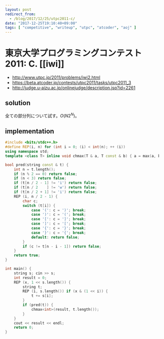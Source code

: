```yaml
---
layout: post
redirect_from:
  - /blog/2017/12/25/utpc2011-c/
date: "2017-12-25T19:10:40+09:00"
tags: [ "competitive", "writeup", "utpc", "atcoder", "aoj" ]
---
```


# 東京大学プログラミングコンテスト2011: C. [[iwi]]

-   <http://www.utpc.jp/2011/problems/iwi2.html>
-   <https://beta.atcoder.jp/contests/utpc2011/tasks/utpc2011_3>
-   <http://judge.u-aizu.ac.jp/onlinejudge/description.jsp?id=2261>

## solution

全ての部分列について試す。$O(N2^N)$。

## implementation

``` c++
#include <bits/stdc++.h>
#define REP(i, n) for (int i = 0; (i) < int(n); ++ (i))
using namespace std;
template <class T> inline void chmax(T & a, T const & b) { a = max(a, b); }

bool pred(string const & t) {
    int n = t.length();
    if (n % 2 == 0) return false;
    if (n < 3) return false;
    if (t[n / 2 - 1] != 'i') return false;
    if (t[n / 2    ] != 'w') return false;
    if (t[n / 2 + 1] != 'i') return false;
    REP (i, n / 2 - 1) {
        char c;
        switch (t[i]) {
            case '(': c = ')'; break;
            case ')': c = '('; break;
            case '[': c = ']'; break;
            case ']': c = '['; break;
            case '{': c = '}'; break;
            case '}': c = '{'; break;
            default: return false;
        }
        if (c != t[n - i - 1]) return false;
    }
    return true;
}

int main() {
    string s; cin >> s;
    int result = 0;
    REP (x, 1 << s.length()) {
        string t;
        REP (i, s.length()) if (x & (1 << i)) {
            t += s[i];
        }
        if (pred(t)) {
            chmax<int>(result, t.length());
        }
    }
    cout << result << endl;
    return 0;
}
```
